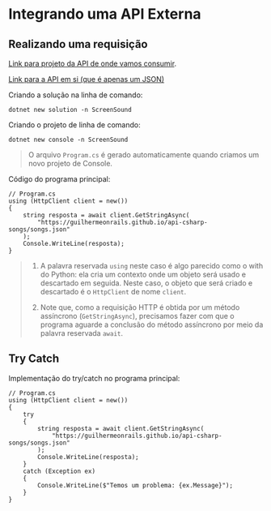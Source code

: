 # Integrando uma API Externa
## Realizando uma requisição
[Link para projeto da API de onde vamos consumir](https://github.com/guilhermeonrails/api-csharp-songs/tree/main).

[Link para a API em si (que é apenas um JSON)](https://guilhermeonrails.github.io/api-csharp-songs/songs.json)

Criando a solução na linha de comando: 
```
dotnet new solution -n ScreenSound
```

Criando o projeto de linha de comando:
```
dotnet new console -n ScreenSound
```
> O arquivo `Program.cs` é gerado automaticamente quando criamos um novo projeto de Console.

Código do programa principal:
```CSharp
// Program.cs
using (HttpClient client = new())
{
    string resposta = await client.GetStringAsync(
        "https://guilhermeonrails.github.io/api-csharp-songs/songs.json"
    );
    Console.WriteLine(resposta);
}
```
> 1. A palavra reservada `using` neste caso é algo parecido como o with do Python: ela cria um contexto onde um objeto será usado e descartado em seguida. Neste caso, o objeto que será criado e descartado é o `HttpClient` de nome `client`.
>
> 2. Note que, como a requisição HTTP é obtida por um método assíncrono (`GetStringAsync`), precisamos fazer com que o programa aguarde a conclusão do método assíncrono por meio da palavra reservada `await`.

## Try Catch
Implementação do try/catch no programa principal:

```CSharp
// Program.cs
using (HttpClient client = new())
{
    try
    {
        string resposta = await client.GetStringAsync(
            "https://guilhermeonrails.github.io/api-csharp-songs/songs.json"
        );
        Console.WriteLine(resposta);
    }
    catch (Exception ex)
    {
        Console.WriteLine($"Temos um problema: {ex.Message}");
    }
}
```
